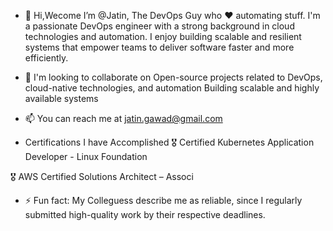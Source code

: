 - 👋 Hi,Wecome I’m @Jatin, The DevOps Guy who ♥ automating stuff. 
 I'm a passionate DevOps engineer with a strong background in cloud technologies and automation. I enjoy building scalable and resilient systems that empower teams to deliver software faster and more efficiently.

- 💞️ I'm looking to collaborate on
Open-source projects related to DevOps, cloud-native technologies, and automation
Building scalable and highly available systems

- 📫 You can reach me at jatin.gawad@gmail.com
  
- Certifications I have Accomplished
🎖 Certified Kubernetes Application Developer - Linux Foundation

🎖 AWS Certified Solutions Architect – Associ

- ⚡ Fun fact: My Colleguess describe me as reliable, since I regularly submitted high-quality work by their respective deadlines.

<!---
Jatin-06/Jatin-06 is a ✨ special ✨ repository because its `README.md` (this file) appears on your GitHub profile.
You can click the Preview link to take a look at your changes.
--->
